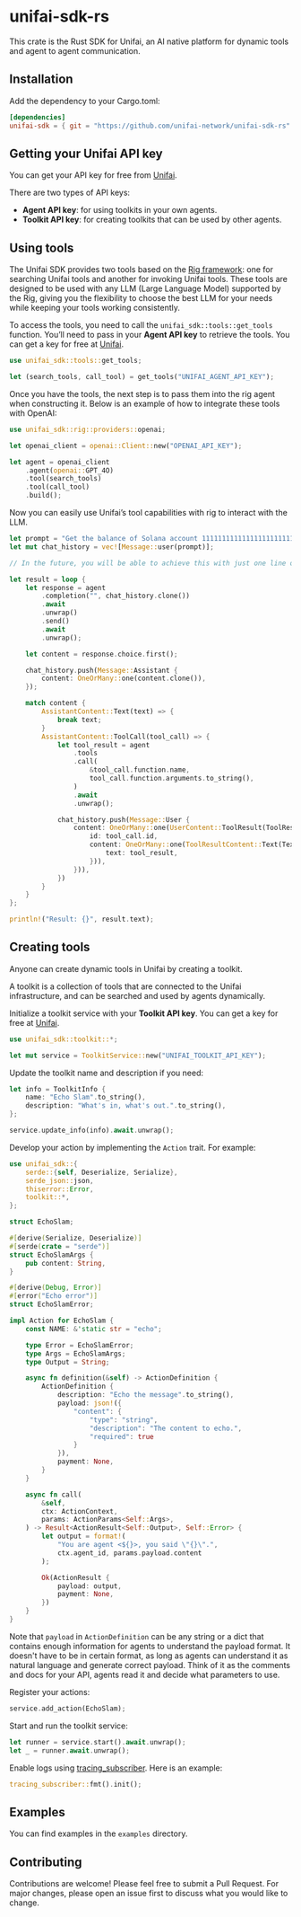 # unifai-sdk-rs

This crate is the Rust SDK for Unifai, an AI native platform for dynamic tools and agent to agent communication.

## Installation

Add the dependency to your Cargo.toml:

```toml
[dependencies]
unifai-sdk = { git = "https://github.com/unifai-network/unifai-sdk-rs" }
```

## Getting your Unifai API key

You can get your API key for free from [Unifai](https://app.unifai.network/).

There are two types of API keys:

- **Agent API key**: for using toolkits in your own agents.
- **Toolkit API key**: for creating toolkits that can be used by other agents.

## Using tools

The Unifai SDK provides two tools based on the [Rig framework](https://docs.rig.rs): one for searching Unifai tools and another for invoking Unifai tools. These tools are designed to be used with any LLM (Large Language Model) supported by the Rig, giving you the flexibility to choose the best LLM for your needs while keeping your tools working consistently.

To access the tools, you need to call the `unifai_sdk::tools::get_tools` function. You’ll need to pass in your **Agent API key** to retrieve the tools. You can get a key for free at [Unifai](https://app.unifai.network/).

```rust
use unifai_sdk::tools::get_tools;

let (search_tools, call_tool) = get_tools("UNIFAI_AGENT_API_KEY");
```

Once you have the tools, the next step is to pass them into the rig agent when constructing it. Below is an example of how to integrate these tools with OpenAI:

```rust
use unifai_sdk::rig::providers::openai;

let openai_client = openai::Client::new("OPENAI_API_KEY");

let agent = openai_client
    .agent(openai::GPT_4O)
    .tool(search_tools)
    .tool(call_tool)
    .build();
```

Now you can easily use Unifai’s tool capabilities with rig to interact with the LLM.

```rust
let prompt = "Get the balance of Solana account 11111111111111111111111111111111.";
let mut chat_history = vec![Message::user(prompt)];

// In the future, you will be able to achieve this with just one line of code.

let result = loop {
    let response = agent
        .completion("", chat_history.clone())
        .await
        .unwrap()
        .send()
        .await
        .unwrap();

    let content = response.choice.first();

    chat_history.push(Message::Assistant {
        content: OneOrMany::one(content.clone()),
    });

    match content {
        AssistantContent::Text(text) => {
            break text;
        }
        AssistantContent::ToolCall(tool_call) => {
            let tool_result = agent
                .tools
                .call(
                    &tool_call.function.name,
                    tool_call.function.arguments.to_string(),
                )
                .await
                .unwrap();

            chat_history.push(Message::User {
                content: OneOrMany::one(UserContent::ToolResult(ToolResult {
                    id: tool_call.id,
                    content: OneOrMany::one(ToolResultContent::Text(Text {
                        text: tool_result,
                    })),
                })),
            })
        }
    }
};

println!("Result: {}", result.text);
```

## Creating tools

Anyone can create dynamic tools in Unifai by creating a toolkit.

A toolkit is a collection of tools that are connected to the Unifai infrastructure, and can be searched and used by agents dynamically.

Initialize a toolkit service with your **Toolkit API key**. You can get a key for free at [Unifai](https://app.unifai.network/).

```rust
use unifai_sdk::toolkit::*;

let mut service = ToolkitService::new("UNIFAI_TOOLKIT_API_KEY");
```

Update the toolkit name and description if you need:

```rust
let info = ToolkitInfo {
    name: "Echo Slam".to_string(),
    description: "What's in, what's out.".to_string(),
};

service.update_info(info).await.unwrap();
```

Develop your action by implementing the `Action` trait. For example:

```rust
use unifai_sdk::{
    serde::{self, Deserialize, Serialize},
    serde_json::json,
    thiserror::Error,
    toolkit::*,
};

struct EchoSlam;

#[derive(Serialize, Deserialize)]
#[serde(crate = "serde")]
struct EchoSlamArgs {
    pub content: String,
}

#[derive(Debug, Error)]
#[error("Echo error")]
struct EchoSlamError;

impl Action for EchoSlam {
    const NAME: &'static str = "echo";

    type Error = EchoSlamError;
    type Args = EchoSlamArgs;
    type Output = String;

    async fn definition(&self) -> ActionDefinition {
        ActionDefinition {
            description: "Echo the message".to_string(),
            payload: json!({
                "content": {
                    "type": "string",
                    "description": "The content to echo.",
                    "required": true
                }
            }),
            payment: None,
        }
    }

    async fn call(
        &self,
        ctx: ActionContext,
        params: ActionParams<Self::Args>,
    ) -> Result<ActionResult<Self::Output>, Self::Error> {
        let output = format!(
            "You are agent <${}>, you said \"{}\".",
            ctx.agent_id, params.payload.content
        );

        Ok(ActionResult {
            payload: output,
            payment: None,
        })
    }
}
```

Note that `payload` in `ActionDefinition` can be any string or a dict that contains enough information for agents to understand the payload format. It doesn't have to be in certain format, as long as agents can understand it as natural language and generate correct payload. Think of it as the comments and docs for your API, agents read it and decide what parameters to use.

Register your actions:

```rust
service.add_action(EchoSlam);
```

Start and run the toolkit service:

```rust
let runner = service.start().await.unwrap();
let _ = runner.await.unwrap();
```

Enable logs using [tracing_subscriber](https://docs.rs/tracing-subscriber). Here is an example:

```rust
tracing_subscriber::fmt().init();
```

## Examples

You can find examples in the `examples` directory.

## Contributing

Contributions are welcome! Please feel free to submit a Pull Request. For major changes, please open an issue first to discuss what you would like to change.
